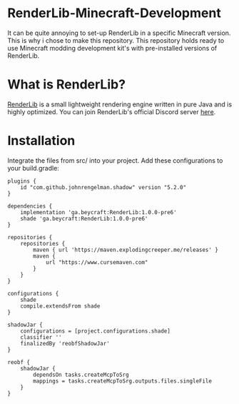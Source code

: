 # RenderLib-Minecraft-Development
It can be quite annoying to set-up RenderLib in a specific Minecraft version. This is why i chose to make this repository.
This repository holds ready to use Minecraft modding development kit's with pre-installed versions of RenderLib.

# What is RenderLib?
[RenderLib](https://gitlab.com/FriedrichS/renderlib/-/tree/polishing_fixes) is a small lightweight rendering engine written 
in pure Java and is highly optimized. You can join RenderLib's official Discord server [here](https://discord.gg/44RENR4).

# Installation
Integrate the files from src/ into your project. Add these configurations to your build.gradle:

```
plugins {
    id "com.github.johnrengelman.shadow" version "5.2.0"
}

dependencies {
    implementation 'ga.beycraft:RenderLib:1.0.0-pre6'
    shade 'ga.beycraft:RenderLib:1.0.0-pre6'
}

repositories {
    repositories {
        maven { url 'https://maven.explodingcreeper.me/releases' }
        maven {
            url "https://www.cursemaven.com"
        }
    }
}

configurations {
    shade
    compile.extendsFrom shade
}

shadowJar {
    configurations = [project.configurations.shade]
    classifier ''
    finalizedBy 'reobfShadowJar'
}

reobf {
    shadowJar {
        dependsOn tasks.createMcpToSrg
        mappings = tasks.createMcpToSrg.outputs.files.singleFile
    }
}
```
